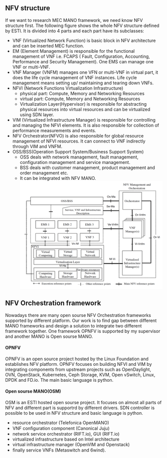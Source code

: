 ## NFV structure
If we want to research MEC MANO framework, we need know NFV structure first. The following figure shows the whole NFV structure defined by ESTI. It is divided into 4 parts and each part have its subclasses:
* VNF (Virtualized Network Function) is basic block in NFV architecture and can be inserted MEC function.
* EM (Element Management) is responsible for the functional management of VNF i.e. FCAPS ( Fault, Configuration, Accounting, Performance and Security Management). One EMS can manage one VNF or multi-VNF.
* VNF Manager (VNFM) manages one VFN or multi-VNF in virtual part, it does the life cycle management of VNF instances. Life cycle management means setting up/ maintaining and tearing down VNFs.
* NFVI (Network Functions Virtualization Infrastructure)
  * physical part: Compute, Memory and Networking Resources
  * virtual part: Compute, Memory and Networking Resources
  * Virtualization Layer(Hypervisor) is responsible for abstracting physical resources into virtual resources and can be virtualized using SDN layer.  
* VIM (Virtualized Infrastructure Manager)  is responsible for controlling and managing the NFVI elements. It is also responsible for collection of performance measurements and events.
* NFV Orchestrator(NFVO) is also responsible for global resource management of NFVI resources. It can connect to VNF indirectly through VIM and VNFM.  
* OSS/BSS(Operation Support System/Business Support System)
    * OSS deals with network management, fault management, configuration management and service management. 
    * BSS deals with customer management, product management and order management etc.
    * It can be integrated with NFV MANO.   
![](https://github.com/yongzhe4869/Oberseminar/blob/main/Figures/NFV.PNG)  

## NFV Orchestration framework
Nowadays there are many open sourse NFV Orchestration frameworks supported by different platform. Our work is to find gap between different MANO frameworks and design a solution to integrate two different framework together. One framework OPNFV is supported by my supervisor and another MANO is Open sourse MANO.
#### OPNFV 
OPNFV is an open source project hosted by the Linux Foundation and establishes NFV platform. OPNFV focuses on building NFVI and VIM by integrating components from upstream projects such as OpenDaylight, OVN, OpenStack, Kubernetes, Ceph Storage, KVM, Open vSwitch, Linux, DPDK and FD.io. The main basic language is python.
#### Open sourse MANO(OSM)
OSM is an ESTI hosted open sourse project. It focuses on almost all parts of NFV and different part is supportrd by different drivers. SDN controller is possible to be used in NFV structure and basic language is python.
* resource orchestrator (Telefonica OpenMANO)
*  VNF conﬁguration component (Canonical Juju)
*  network service orchestrator (RIFT.io), GUI (RIFT.io)
*  virtualized infrastructure based on Intel architecture
*  virtual infrastructure manager (OpenVIM and Openstack) 
*  ﬁnally service VNFs (Metaswitch and 6wind). 
